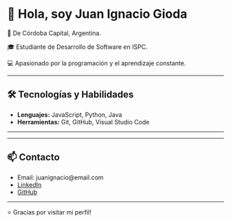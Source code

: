<h1>👋 Hola, soy Juan Ignacio Gioda</h1>

<div>
  <p>📍 De Córdoba Capital, Argentina.</p>
  <p>🎓 Estudiante de Desarrollo de Software en ISPC.</p>
  <p>💻 Apasionado por la programación y el aprendizaje constante.</p>
</div>

<hr>

<h2>🛠️ Tecnologías y Habilidades</h2>

<ul>
  <li><strong>Lenguajes:</strong> JavaScript, Python, Java</li>
  <li><strong>Herramientas:</strong> Git, GitHub, Visual Studio Code</li>
</ul>

<hr>

<hr>

<h2>📫 Contacto</h2>

<ul>
  <li>Email: juanignacio@email.com</li>
  <li><a href="https://www.linkedin.com/home">LinkedIn</a></li>
  <li><a href="https://github.com/juangioda">GitHub</a></li>
</ul>

<hr>



<p>⭐ Gracias por visitar mi perfil!</p>
